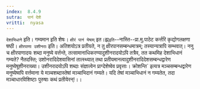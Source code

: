 ```yaml
---
index:  8.4.9
sutra:  पानं देशे
vritti:  nyasa
---
```


`देशाभिधाने` इति। गम्यमान इति शेषः। `क्षीरं पानं येषाम्` इत।झ्र्`इति`--नास्ति--प्रा.मु.पाठेट कर्त्तरि कृद्योगलक्षणा षष्ठी। `क्षीरपाणा उशीनराः` इति। अतिशयोऽत्र प्रतीयते, न तु क्षीरपानसम्बन्धमात्रम्; तस्यान्यत्रापि सम्भवात्। ननु च क्षीरपाणादयः शब्दा मनुष्ये वर्त्तन्ते, तत्सामानाधिकरण्यादुशीनरादयोऽपि तत्रैव, तत कथमिह देशाभिधानं गम्यते? नैतदस्ति; उशोनरादिदेशवासिनां तात्स्थ्यात् तथा प्रतीयमानत्वादुशीनरादिदेशसम्बन्धद्वारेण मनुष्येषूशीनराख्या। उशीनरादयोऽपि शब्दाः संज्ञात्वेन प्राग्देशेष्वेव प्रवृत्ताः। क्रोशन्ति` इत्यत्र मञ्चसम्बन्धद्वारेण मनुष्येष्वपि वर्त्तमाना ये मञ्चशब्दास्तेषां मञ्चाभिदानं गम्यते। यदि तेषां मञ्चाभिधानं न गम्यतेत, तदा मञ्चाधारविशिष्टाः पुरुषाः कथं प्रतीयेरन्!।।

